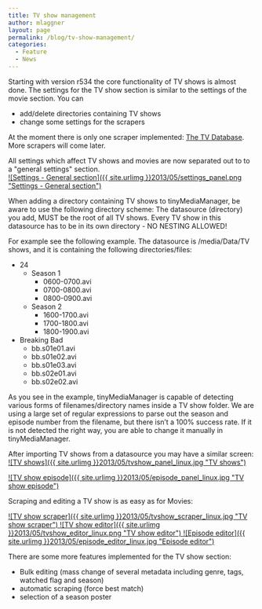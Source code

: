```yaml
---
title: TV show management
author: mlaggner
layout: page
permalink: /blog/tv-show-management/
categories:
  - Feature
  - News
---
```

Starting with version r534 the core functionality of TV shows is almost done. The settings for the TV show section is similar to the settings of the movie section. You can

  * add/delete directories containing TV shows
  * change some settings for the scrapers
<!--more-->

At the moment there is only one scraper implemented: [The TV Database](http://www.thetvdb.com). More scrapers will come later.

All settings which affect TV shows and movies are now separated out to to a "general settings" section.  
<a class="fancybox" href="{{ site.urlimg }}2013/05/settings_panel.png" rel="post" title="Settings - General section">
![Settings - General section]({{ site.urlimg }}2013/05/settings_panel.png "Settings - General section")
</a>

When adding a directory containing TV shows to tinyMediaManager, be aware to use the following directory scheme: The datasource (directory) you add, MUST be the root of all TV shows. Every TV show in this datasource has to be in its own directory - NO NESTING ALLOWED!

For example see the following example. The datasource is /media/Data/TV shows, and it is containing the following directories/files:

  * 24
      * Season 1
          * 0600-0700.avi
          * 0700-0800.avi
          * 0800-0900.avi
      * Season 2
          * 1600-1700.avi
          * 1700-1800.avi
          * 1800-1900.avi
  * Breaking Bad
      * bb.s01e01.avi
      * bb.s01e02.avi
      * bb.s01e03.avi
      * bb.s02e01.avi
      * bb.s02e02.avi

As you see in the example, tinyMediaManager is capable of detecting various forms of filenames/directory names inside a TV show folder. We are using a large set of regular expressions to parse out the season and episode number from the filename, but there isn&#8217;t a 100% success rate. If it is not detected the right way, you are able to change it manually in tinyMediaManager.

After importing TV shows from a datasource you may have a similar screen:  
<a class="fancybox" href="{{ site.urlimg }}2013/05/tvshow_panel_linux.jpg" rel="post" title="TV shows">
![TV shows]({{ site.urlimg }}2013/05/tvshow_panel_linux.jpg "TV shows")
</a>

<a class="fancybox" href="{{ site.urlimg }}2013/05/episode_panel_linux.jpg" rel="post" title="TV show episode">
![TV show episode]({{ site.urlimg }}2013/05/episode_panel_linux.jpg "TV show episode")
</a>

Scraping and editing a TV show is as easy as for Movies:  

<a class="fancybox" href="{{ site.urlimg }}2013/05/tvshow_scraper_linux.jpg" rel="post" title="TV show scraper">
![TV show scraper]({{ site.urlimg }}2013/05/tvshow_scraper_linux.jpg "TV show scraper")
</a>

<a class="fancybox" href="{{ site.urlimg }}2013/05/tvshow_editor_linux.png" rel="post" title="TV show editor">
![TV show editor]({{ site.urlimg }}2013/05/tvshow_editor_linux.png "TV show editor")
</a>

<a class="fancybox" href="{{ site.urlimg }}2013/05/episode_editor_linux.jpg" rel="post" title="Episode editor">
![Episode editor]({{ site.urlimg }}2013/05/episode_editor_linux.jpg "Episode editor")
</a>

There are some more features implemented for the TV show section:

  * Bulk editing (mass change of several metadata including genre, tags, watched flag and season)
  * automatic scraping (force best match)
  * selection of a season poster
